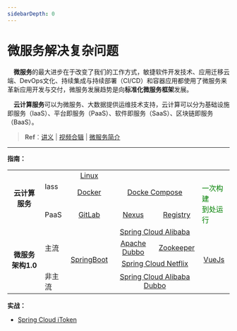 ```yaml
---
sidebarDepth: 0
---
```

# 微服务解决复杂问题

​	　**微服务**的最大进步在于改变了我们的工作方式，敏捷软件开发技术、应用迁移云端、DevOps文化、持续集成与持续部署（CI/CD）和容器应用都使用了微服务来革新应用开发与交付，微服务发展趋势是向**标准化微服务框架**发展。

​	　**云计算服务**可以为微服务、大数据提供运维技术支持，云计算可以分为基础设施即服务（IaaS）、平台即服务（PaaS）、软件即服务（SaaS）、区块链即服务（BaaS）。



> **Ref**：[讲义](https://www.funtl.com/zh/guide/%E5%BE%AE%E6%9C%8D%E5%8A%A1%E8%A7%A3%E5%86%B3%E5%A4%8D%E6%9D%82%E9%97%AE%E9%A2%98.html) | [视频合辑](https://www.bilibili.com/video/av29384041) | <a href="./introduce.html" target="_blank">微服务简介</a>



<hr>

**指南：**

<table>
    <tr>
        <td rowspan="3" align="center"><b>云计算服务</b></td>    
        <td rowspan="2">Iass</td>
        <td align="center"><a href="./linux.html" target="_blank">Linux</a></td> 
		<td colspan="6"></td> 
        <td></td> 
    </tr>
    <tr>
		<td align="center"><a href="./docker.html" target="_blank">Docker</a></td>
        <td colspan="6" align="center">
            <a href="./compose.html" target="_blank">Docke Compose</a>
        </td>
        <td rowspan="2">
           <font  color=green>一次构建</font>
           <br>
           <font  color=green>到处运行</font>
        </td> 
    </tr>
    <tr>
    	<td>PaaS</td>
        <td align="center"><a href="./gitlab.html" target="_blank">GitLab</a></td>
        <td  colspan="3" align="center">
           <a href="./nexus.html" target="_blank">Nexus</a>
        </td>  
        <td  colspan="3" align="center">
            <a href="./registry.html" target="_blank">Registry</a>
        </td> 
    </tr>
    <tr>
    	<td rowspan="5"  align="center"><b>微服务架构1.0</b></td>
    	<td rowspan="3">主流</td> 
    	<td rowspan="4" align="center">
    	    <a href="./springboot.html" target="_blank">SpringBoot</a>
    	</td>
    	<td colspan="6" align="center">
    	    <a href="./gitlab.html" target="_blank">Spring Cloud Alibaba</a>
    	</td>
    	<td  rowspan="4" align="center">
    	    <a href="./registry.html" target="_blank">VueJs</a>
    	</td>  
    </tr>
    <tr>
    	<td  colspan="3" align="center">
    	    <a href="./registry.html" target="_blank">Apache Dubbo</a>
    	</td> 
    	<td align="center"><a href="./registry.html" target="_blank">Zookeeper</a></td> 
    </tr>
    <tr>
    	<td colspan="6" align="center">
    	    <a href="./gitlab.html" target="_blank">Spring Cloud Netflix</a>
    	</td>
    </tr>
    <tr>
    	<td>非主流</td> 
    	<td colspan="6" align="center">
    	    <a href="./gitlab.html" target="_blank">Spring Cloud Alibaba Dubbo</a>
    	</td>
    </tr>
</table>



**实战：**

- [Spring Cloud iToken]()

